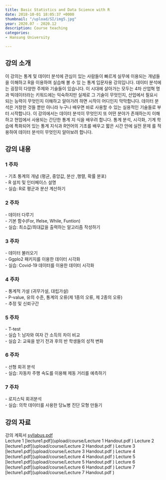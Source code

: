 ```yaml
---
title: Basic Statistics and Data Science with R
date: 2018-10-01 18:05:37 +0000
thumbnail: "/upload/SI/img5.jpg"
year: 2020.07 - 2020.12
description: Course teaching
categories:
- Hansung University

---
```



## 강의 소개
이 강의는 통계 및 데이터 분석에 관심이 있는 사람들이 빠르게 실무에 이용되는 개념들을 이해하고 R을 이용하여 실습해 볼 수 있 는 통계 입문자용 강의입니다. 데이터 분석에는 굉장히 다양한 주제와 기술들이 있습니다. 이 시대에 살아가는 모두는 4차 산업혁 명과 빅데이터라는 키워드에는 익숙하지만 실제로 그 기술이 무엇인지, 산업에서 필요시 되는 능력이 무엇인지 이해하고 알아가려 하면 시작이 어디인지 막막합니다. 데이터 분석은 거창한 것들 뿐만 아니라 누구나 배우면 바로 사용할 수 있는 실용적인 기술들로 부터 시작합니다. 이 강의에서는 데이터 분석이 무엇인지 또 어떤 분야가 존재하는지 이해하고 현업에서 사용되는 간단한 통계 지 식을 배우려 합니다. 통계 분석, 시각화, 기계 학습에 특화되어 있는 통계 지식과 R언어의 기초를 배우고 짧은 시간 안에 실전 문제 를 적용하여 데이터 분석이 무엇인지 알아보려 합니다.


## 강의 내용
### 1 주차
<p> - 기초 통계의 개념 (평균, 중앙값, 분산 ,행렬, 확률 분포) <br/>
- R 설치 및 인터페이스 설명 <br/>
- 실습: R로 평군과 분산 계산하기 </p>


### 2 주차
<p> - 데이터 다루기 <br/>
- 기본 함수(For, Ifelse, While, Funtion) <br/>
- 실습: 최소값/최대값을 출력하는 알고리즘 작성하기 </p>

### 3 주차
<p> - 데이터 불러오기 <br/>
- Ggplo2 패키지를 이용한 데이터 시각화 <br/>
- 실습: Covid-19 데이터를 이용한 데이터 시각화</p>

### 4 주차
<p> - 통계적 가설 (귀무가설, 대립가설) <br/>
- P-value, 유의 수준, 통계의 오류(제 1종의 오류, 제 2종의 오류)<br/>
- 추정 및 신뢰구간</p>

### 5 주차
<p> - T-test <br/>
- 실습 1: 남자와 여자 간 소득의 차이 비교<br/>
- 실습 2: 교육을 받기 전과 후의 반 학생들의 성적 변화</p>

### 6 주차
<p> - 선형 회귀 분석<br/>
- 실습: 자동차 주행 속도를 이용해 제동 거리를 예측하기 </p>

### 7 주차
<p> - 로지스틱 회귀분석<br/>
- 실습: 의학 데이터를 사용한 당뇨병 진단 모형 만들기</p>




## 강의 자료
강의 계획서 [syllabus.pdf](/upload/course/syllabus.pdf) <br/>
Lecture 1 [lecture1.pdf](upload/course/Lecture 1 Handout.pdf )
Lecture 2 [lecture1.pdf](upload/course/Lecture 2 Handout.pdf )
Lecture 3 [lecture1.pdf](upload/course/Lecture 3 Handout.pdf )
Lecture 4 [lecture1.pdf](upload/course/Lecture 4 Handout.pdf )
Lecture 5 [lecture1.pdf](upload/course/Lecture 5 Handout.pdf )
Lecture 6 [lecture1.pdf](upload/course/Lecture 6 Handout.pdf )
Lecture 7 [lecture1.pdf](upload/course/Lecture 7 Handout.pdf )

